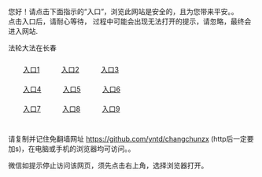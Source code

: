 您好！请点击下面指示的“入口”，浏览此网站是安全的，且为您带来平安。。 <br/>
点击入口后，请耐心等待， 过程中可能会出现无法打开的提示，请忽略，最终会进入网站. </br>

法轮大法在长春<br/>
<div style="padding:10px"><a style="margin:20px" target="_blank" href="https://dpc39jkwe1hgc.cloudfront.net/2Qpsp?qcanxaz" id="ccLink1" rel="nofollow">入口1</a> <a target="_blank" style="margin:20px" href="https://d1mmqdmjnl42wm.cloudfront.net/2Qpsp?yklohd" id="ccLink2" rel="nofollow">入口2</a> <a style="margin:20px" target="_blank" href="https://d1w7f2a6ppfsfn.cloudfront.net/2Qpsp?iyapky" id="ccLink3" rel="nofollow">入口3</a></div>

<div style="padding:10px" ><a style="margin:20px" target="_blank" href="https://dpc39jkwe1hgc.cloudfront.net/2Qpsp?qcanxaz" id="ccLink4" rel="nofollow">入口4</a> <a style="margin:20px" href="https://d1mmqdmjnl42wm.cloudfront.net/2Qpsp?yklohd" target="_blank" id="ccLink5" rel="nofollow">入口5</a> <a style="margin:20px" href="https://d1w7f2a6ppfsfn.cloudfront.net/2Qpsp?iyapky" target="_blank" id="ccLink6" rel="nofollow">入口6</a></div>

<div style="padding:10px"><a style="margin:20px" target="_blank" href="https://dpc39jkwe1hgc.cloudfront.net/2Qpsp?qcanxaz" id="ccLink7" rel="nofollow">入口7</a> <a style="margin:20px" href="https://d1mmqdmjnl42wm.cloudfront.net/2Qpsp?yklohd" target="_blank" id="ccLink8" rel="nofollow">入口8</a> <a style="margin:20px" target="_blank" href="https://d1w7f2a6ppfsfn.cloudfront.net/2Qpsp?iyapky" id="ccLink9" rel="nofollow">入口9</a></div>

<br/>



请复制并记住免翻墙网址 https://github.com/yntd/changchunzx (http后一定要加s)，在电脑或手机的浏览器均可访问。。<br/>

微信如提示停止访问该网页，须先点击右上角，选择浏览器打开。
